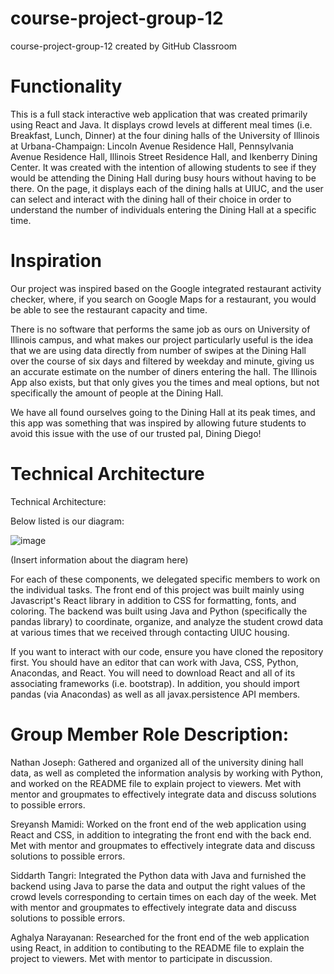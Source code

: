 # course-project-group-12
course-project-group-12 created by GitHub Classroom

# Functionality

This is a full stack interactive web application that was created primarily using React and Java. It displays crowd levels at different meal times (i.e. Breakfast, Lunch, Dinner) at the four dining halls of the University of Illinois at Urbana-Champaign: Lincoln Avenue Residence Hall, Pennsylvania Avenue Residence Hall, Illinois Street Residence Hall, and Ikenberry Dining Center. It was created with the intention of allowing students to see if they would be attending the Dining Hall during busy hours without having to be there. On the page, it displays each of the dining halls at UIUC, and the user can select and interact with the dining hall of their choice in order to understand the number of individuals entering the Dining Hall at a specific time.

# Inspiration

Our project was inspired based on the Google integrated restaurant activity checker, where, if you search on Google Maps for a restaurant, you would be able to see the restaurant capacity and time. 

There is no software that performs the same job as ours on University of Illinois campus, and what makes our project particularly useful is the idea that we are using data directly from number of swipes at the Dining Hall over the course of six days and filtered by weekday and minute, giving us an accurate estimate on the number of diners entering the hall. The Illinois App also exists, but that only gives you the times and meal options, but not specifically the amount of people at the Dining Hall.

We have all found ourselves going to the Dining Hall at its peak times, and this app was something that was inspired by allowing future students to avoid this issue with the use of our trusted pal, Dining Diego!

# Technical Architecture

Technical Architecture:

Below listed is our diagram:

![image](https://user-images.githubusercontent.com/87607418/206286817-d3da21c0-d863-44c1-b2a6-ec847178d4a4.png)

(Insert information about the diagram here)

For each of these components, we delegated specific members to work on the individual tasks.
The front end of this project was built mainly using Javascript's React library in addition to CSS for formatting, fonts, and coloring. The backend was built using Java and Python (specifically the pandas library) to coordinate, organize, and analyze the student crowd data at various times that we received through contacting UIUC housing.

If you want to interact with our code, ensure you have cloned the repository first. You should have an editor that can work with Java, CSS, Python, Anacondas, and React. You will need to download React and all of its associating frameworks (i.e. bootstrap). In addition, you should import pandas (via Anacondas) as well as all javax.persistence API members.

# Group Member Role Description:

Nathan Joseph: Gathered and organized all of the university dining hall data, as well as completed the information analysis by working with Python, and worked on the README file to explain project to viewers. Met with mentor and groupmates to effectively integrate data and discuss solutions to possible errors.

Sreyansh Mamidi: Worked on the front end of the web application using React and CSS, in addition to integrating the front end with the back end. Met with mentor and groupmates to effectively integrate data and discuss solutions to possible errors.

Siddarth Tangri: Integrated the Python data with Java and furnished the backend using Java to parse the data and output the right values of the crowd levels corresponding to certain times on each day of the week. Met with mentor and groupmates to effectively integrate data and discuss solutions to possible errors.

Aghalya Narayanan: Researched for the front end of the web application using React, in addition to contibuting to the README file to explain the project to viewers. Met with mentor to participate in discussion.

